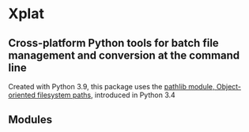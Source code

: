 # Xplat

## Cross-platform Python tools for batch file management and conversion at the command line

Created with Python 3.9, this package uses the [pathlib module, Object-oriented filesystem paths](https://docs.python.org/3/library/pathlib.html), introduced in Python 3.4

## Modules
